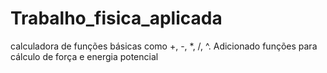 # Trabalho_fisica_aplicada
calculadora de funções básicas como +, -, *, /, ^. Adicionado funções para cálculo de força e energia potencial
